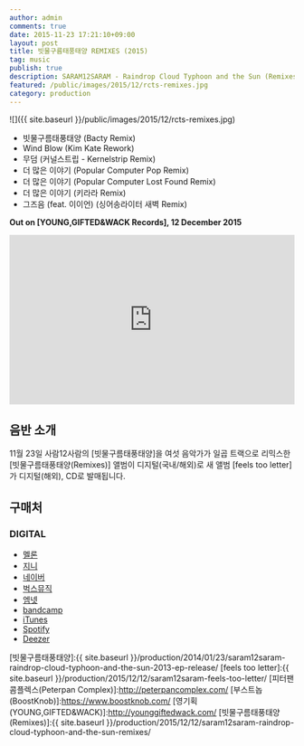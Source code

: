 ```yaml
---
author: admin
comments: true
date: 2015-11-23 17:21:10+09:00
layout: post
title: 빗물구름태풍태양 REMIXES (2015)
tag: music
publish: true
description: SARAM12SARAM - Raindrop Cloud Typhoon and the Sun (Remixes) (2015)
featured: /public/images/2015/12/rcts-remixes.jpg
category: production
---
```

![]({{ site.baseurl }}/public/images/2015/12/rcts-remixes.jpg)

- 빗물구름태풍태양 (Bacty Remix)
- Wind Blow (Kim Kate Rework)
- 무덤 (커널스트립 - Kernelstrip Remix)
- 더 많은 이야기 (Popular Computer Pop Remix)
- 더 많은 이야기 (Popular Computer Lost Found Remix)
- 더 많은 이야기 (키라라 Remix)
- 그즈음 (feat. 이이언) (싱어송라이터 새벽 Remix)

**Out on [YOUNG,GIFTED&WACK Records], 12 December 2015**

<iframe width="100%" height="300" scrolling="no" frameborder="no" src="https://w.soundcloud.com/player/?url=https%3A//api.soundcloud.com/tracks/233447918&amp;color=%23ff5500&amp;auto_play=false&amp;hide_related=false&amp;show_comments=true&amp;show_user=true&amp;show_reposts=false&amp;visual=true"></iframe>

## 음반 소개

11월 23일 사람12사람의 [빗물구름태풍태양]을 여섯 음악가가 일곱 트랙으로 리믹스한 [빗물구름태풍태양(Remixes)] 앨범이 디지털(국내/해외)로 새 앨범 [feels too letter]가 디지털(해외), CD로 발매됩니다.

## 구매처
### DIGITAL

<ul class="actions">
    <li><a href="http://www.melon.com/album/detail.htm?albumId=2652196" target="_blank" class="button">멜론</a></li>
    <li><a href="http://www.genie.co.kr/Detail/f_Album_Info.asp?axnm=80747286" target="_blank" class="button">지니</a></li>
    <li><a href="http://music.naver.com/album/index.nhn?albumId=599826" target="_blank" class="button">네이버</a></li>
    <li><a href="http://music.bugs.co.kr/album/20009017?wl_ref=list_tr_11" target="_blank" class="button">벅스뮤직</a></li>
    <li><a href="http://www.mnet.com/album/511206" target="_blank" class="button">엠넷</a></li>
    <li><a href="https://younggiftedwack.bandcamp.com/album/raindrop-cloud-typhoon-and-the-sun-remixes" target="_blank" class="button">bandcamp</a></li>
    <li><a href="https://itunes.apple.com/us/album/raindrop-cloud-typhoon-sun/id1061412929" target="_blank" class="button">iTunes</a></li>
    <li><a href="https://open.spotify.com/album/5nt2or2ebPMf7MITxmgu1x" target="_blank" class="button">Spotify</a></li>
    <li><a href="http://www.deezer.com/album/11769390" target="_blank" class="button">Deezer</a></li>
</ul>

[빗물구름태풍태양]:{{ site.baseurl }}/production/2014/01/23/saram12saram-raindrop-cloud-typhoon-and-the-sun-2013-ep-release/
[feels too letter]:{{ site.baseurl }}/production/2015/12/12/saram12saram-feels-too-letter/
[피터팬 콤플렉스(Peterpan Complex)]:http://peterpancomplex.com/
[부스트놉(BoostKnob)]:https://www.boostknob.com/
[영기획(YOUNG,GIFTED&WACK)]:http://younggiftedwack.com/
[빗물구름태풍태양(Remixes)]:{{ site.baseurl }}/production/2015/12/12/saram12saram-raindrop-cloud-typhoon-and-the-sun-remixes/